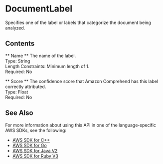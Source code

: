 # DocumentLabel<a name="API_DocumentLabel"></a>

Specifies one of the label or labels that categorize the document being analyzed\.

## Contents<a name="API_DocumentLabel_Contents"></a>

 ** Name **   <a name="comprehend-Type-DocumentLabel-Name"></a>
The name of the label\.  
Type: String  
Length Constraints: Minimum length of 1\.  
Required: No

 ** Score **   <a name="comprehend-Type-DocumentLabel-Score"></a>
The confidence score that Amazon Comprehend has this label correctly attributed\.  
Type: Float  
Required: No

## See Also<a name="API_DocumentLabel_SeeAlso"></a>

For more information about using this API in one of the language\-specific AWS SDKs, see the following:
+  [AWS SDK for C\+\+](https://docs.aws.amazon.com/goto/SdkForCpp/comprehend-2017-11-27/DocumentLabel) 
+  [AWS SDK for Go](https://docs.aws.amazon.com/goto/SdkForGoV1/comprehend-2017-11-27/DocumentLabel) 
+  [AWS SDK for Java V2](https://docs.aws.amazon.com/goto/SdkForJavaV2/comprehend-2017-11-27/DocumentLabel) 
+  [AWS SDK for Ruby V3](https://docs.aws.amazon.com/goto/SdkForRubyV3/comprehend-2017-11-27/DocumentLabel) 